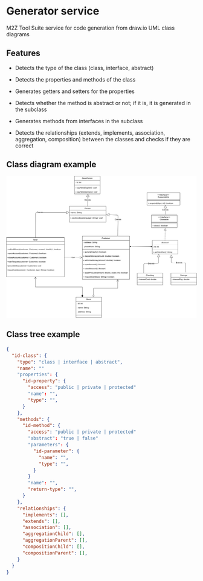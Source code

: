 # Generator service

M2Z Tool Suite service for code generation from draw.io UML class diagrams

## Features

- Detects the type of the class (class, interface, abstract)

- Detects the properties and methods of the class

- Generates getters and setters for the properties

- Detects whether the method is abstract or not; if it is, it is generated in the subclass

- Generates methods from interfaces in the subclass

- Detects the relationships (extends, implements, association, aggregation, composition) between the classes and checks if they are correct

## Class diagram example

<div style="display: inline-block">
    <img src="./.github/example_class_diagram.jpg" alt="Example class diagram"/>
</div>

## Class tree example

```json
{
  "id-class": {
    "type": "class | interface | abstract",
    "name": ""
    "properties": {
      "id-property": {
        "access": "public | private | protected"
        "name": "",
        "type": "",
      }
    },
    "methods": {
      "id-method": {
        "access": "public | private | protected"
        "abstract": "true | false"
        "parameters": {
          "id-parameter": {
            "name": "",
            "type": "",
          }
        }
        "name": "",
        "return-type": "",
      }
    },
    "relationships": {
      "implements": [],
      "extends": [],
      "association": [],
      "aggregationChild": [],
      "aggregationParent": [],
      "compositionChild": [],
      "compositionParent": [],
    }
  }
}

```
